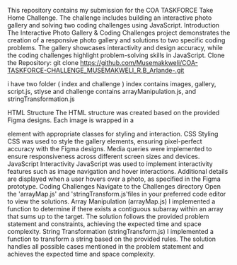 This repository contains my submission for the COA TASKFORCE Take Home Challenge. The challenge includes building an interactive photo gallery and solving two coding challenges using JavaScript.
Introduction
The Interactive Photo Gallery & Coding Challenges project demonstrates the creation of a responsive photo gallery and solutions to two specific coding problems. The gallery showcases interactivity and design accuracy, while the coding challenges highlight problem-solving skills in JavaScript.
Clone the Repository:
git clone https://github.com/Musemakkweli/COA-TASKFORCE-CHALLENGE_MUSEMAKWELI_R.B_Arlande-.git

i have two folder ( index and challenge ) 
index contains images, gallery, script.js, stlyse and 
challenge contains arrayManipulation.js, and stringTransformation.js

HTML Structure
The HTML structure was created based on the provided Figma designs.
Each image is wrapped in a <div> element with appropriate classes for styling and interaction.
CSS Styling
CSS was used to style the gallery elements, ensuring pixel-perfect accuracy with the Figma designs.
Media queries were implemented to ensure responsiveness across different screen sizes and devices.
JavaScript Interactivity
JavaScript was used to implement interactivity features such as image navigation and hover interactions.
Additional details are displayed when a user hovers over a photo, as specified in the Figma prototype.
Coding Challenges 
Navigate to the Challenges directory
Open the 'arrayMap.js' and 'stringTransform.js'files in your preferred code editor to view the solutions.
Array Manipulation (arrayMap.js)
I implemented a function to determine if there exists a contiguous subarray within an array that sums up to the target.
The solution follows the provided problem statement and constraints, achieving the expected time and space complexity.
String Transformation (stringTransform.js)
I implemented a function to transform a string based on the provided rules.
The solution handles all possible cases mentioned in the problem statement and achieves the expected time and space complexity.

